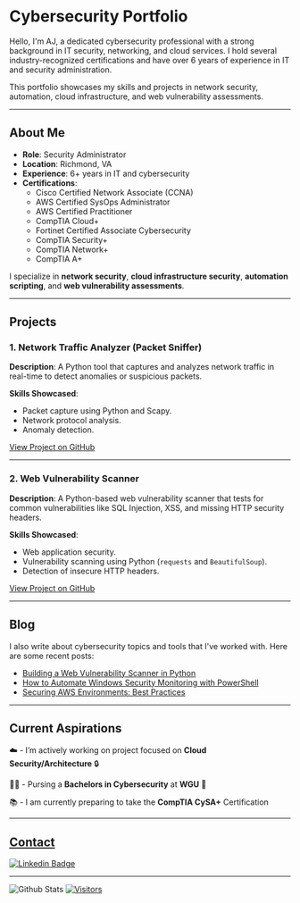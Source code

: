 # Cybersecurity Portfolio

Hello, I'm AJ, a dedicated cybersecurity professional with a strong background in IT security, networking, and cloud services. I hold several industry-recognized certifications and have over 6 years of experience in IT and security administration.

This portfolio showcases my skills and projects in network security, automation, cloud infrastructure, and web vulnerability assessments.

---

## About Me
- **Role**: Security Administrator
- **Location**: Richmond, VA
- **Experience**: 6+ years in IT and cybersecurity
- **Certifications**:
  - Cisco Certified Network Associate (CCNA)
  - AWS Certified SysOps Administrator
  - AWS Certified Practitioner
  - CompTIA Cloud+
  - Fortinet Certified Associate Cybersecurity 
  - CompTIA Security+
  - CompTIA Network+
  - CompTIA A+

I specialize in **network security**, **cloud infrastructure security**, **automation scripting**, and **web vulnerability assessments**.

---

## Projects

### 1. Network Traffic Analyzer (Packet Sniffer)
**Description**: A Python tool that captures and analyzes network traffic in real-time to detect anomalies or suspicious packets.

**Skills Showcased**:
- Packet capture using Python and Scapy.
- Network protocol analysis.
- Anomaly detection.

[View Project on GitHub](https://github.com/yourusername/network-traffic-analyzer)

---

### 2. Web Vulnerability Scanner
**Description**: A Python-based web vulnerability scanner that tests for common vulnerabilities like SQL Injection, XSS, and missing HTTP security headers.

**Skills Showcased**:
- Web application security.
- Vulnerability scanning using Python (`requests` and `BeautifulSoup`).
- Detection of insecure HTTP headers.

[View Project on GitHub](https://github.com/yourusername/web-vuln-scanner)

---


## Blog
I also write about cybersecurity topics and tools that I've worked with. Here are some recent posts:

- [Building a Web Vulnerability Scanner in Python](https://yourusername.github.io/blog/building-web-vuln-scanner)
- [How to Automate Windows Security Monitoring with PowerShell](https://yourusername.github.io/blog/windows-security-monitoring-powershell)
- [Securing AWS Environments: Best Practices](https://yourusername.github.io/blog/securing-aws-environments)

---

## Current Aspirations

☁️ -  I’m actively working on project focused on **Cloud Security/Architecture** 🔒


👨‍🎓 - Pursing a **Bachelors in Cybersecurity** at **WGU** 🦉


📚 - I am currently preparing to take the **CompTIA CySA+** Certification


---

## <ins>Contact</ins>

<!-- Replace the fields below with the information requested. Remember to remove the encapsulating <> characters. For spaces in names, use %20 (e.g. Broadus%20Palmer) -->


[![Linkedin Badge](https://img.shields.io/badge/-Nija%20Griffin-blue?style=flat-square&logo=Linkedin&logoColor=white&link=https://www.linkedin.com/in/nija-griffin/)](https://www.linkedin.com/in/nija-griffin/)

---

<!-- Replace the fields below with the information requested. Remember to remove the encapsulating <> characters. -->

![Github Stats](https://github-readme-stats.vercel.app/api?username=nijag&count_private=true&show_icons=true&include_all_commits=true)
[![Visitors](https://api.visitorbadge.io/api/visitors?path=nijag%2Fnijag&label=VISITORS&countColor=%23263759)](https://visitorbadge.io/status?path=nijag%2nijag)
